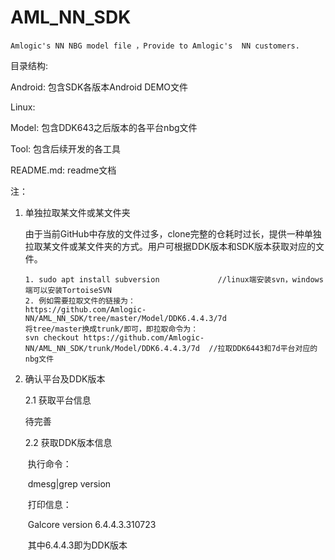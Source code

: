 # AML_NN_SDK

    Amlogic's NN NBG model file ，Provide to Amlogic's  NN customers.

目录结构:

Android:  包含SDK各版本Android DEMO文件

Linux:

Model: 包含DDK643之后版本的各平台nbg文件

Tool: 包含后续开发的各工具

README.md: readme文档



注：

1. 单独拉取某文件或某文件夹

   由于当前GitHub中存放的文件过多，clone完整的仓耗时过长，提供一种单独拉取某文件或某文件夹的方式。用户可根据DDK版本和SDK版本获取对应的文件。

   ~~~
   1. sudo apt install subversion             //linux端安装svn，windows端可以安装TortoiseSVN
   2. 例如需要拉取文件的链接为：
   https://github.com/Amlogic-NN/AML_NN_SDK/tree/master/Model/DDK6.4.4.3/7d
   将tree/master换成trunk/即可，即拉取命令为：
   svn checkout https://github.com/Amlogic-NN/AML_NN_SDK/trunk/Model/DDK6.4.4.3/7d  //拉取DDK6443和7d平台对应的nbg文件
   ~~~

2. 确认平台及DDK版本

   2.1 获取平台信息

      待完善

   2.2 获取DDK版本信息

   ​	执行命令：

   ​         dmesg|grep version

   ​	打印信息：

   ​        Galcore version 6.4.4.3.310723

   ​    其中6.4.4.3即为DDK版本
